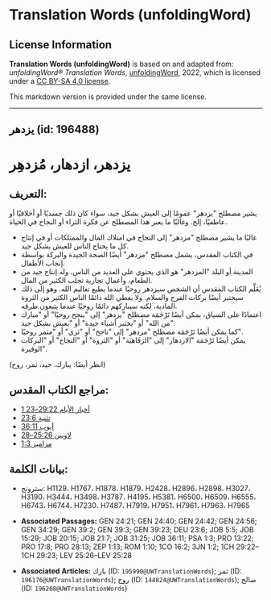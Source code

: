 # Translation Words (unfoldingWord)

## License Information

**Translation Words (unfoldingWord)** is based on and adapted from: _unfoldingWord® Translation Words_, [unfoldingWord](https://unfoldingword.org/utw), 2022, which is licensed under a [CC BY-SA 4.0 license](https://creativecommons.org/licenses/by-sa/4.0/legalcode.en).

This markdown version is provided under the same license.



--------------------------------

## يزدهر (id: 196488)

يزدهر، ازدهار، مُزدهِر
======================

التعريف:
--------

يشير مصطلح "يزدهر" عمومًا إلى العيش بشكل جيد، سواء كان ذلك جسديًا أو أخلاقيًا أو عاطفيًا، إلخ. وغالبًا ما يعبر هذا المصطلح عن فكرة الثراء أو النجاح في الحياة.

* غالبًا ما يشير مصطلح "مزدهر" إلى النجاح في امتلاك المال والممتلكات أو في إنتاج كل ما يحتاج الناس للعيش بشكل جيد.
* في الكتاب المقدس، يشمل مصطلح "مزدهر" أيضًا الصحة الجيدة والبركة بواسطة إنجاب الأطفال.
* المدينة أو البلد "المزدهر" هو الذي يحتوي على العديد من الناس، وله إنتاج جيد من الطعام، وأعمال تجارية تجلب الكثير من المال.
* يُعَلِّم الكتاب المقدس أن الشخص سيزدهر روحيًا عندما يطيع تعاليم الله. وهو إلى ذلك سيختبر أيضًا بركات الفرح والسلام. ولا يعطي الله دائمًا الناس الكثير من الثروة المادية، لكنه سيباركهم دائمًا روحيًا عندما يتبعون طرقه.
* اعتمادًا على السياق، يمكن أيضًا تَرْجَمَة مصطلح "يزدهر" إلى "ينجح روحيًا" أو "مبارك من الله" أو "يختبر أشياء جيدة" أو "يعيش بشكل جيد".
* كما يمكن أيضًا تَرْجَمَة مصطلح "مزدهر" إلى "ناجح" أو "ثري" أو "مثمر روحيًا".
* يمكن أيضًا تَرْجَمَة "الازدهار" إلى "الرَفَاهيَة" أو "الثروة" أو "النجاح" أو "البركات الوفيرة".

(انظر أيضًا: يبارك، جيد، ثمر، روح)

مراجع الكتاب المقدس:
--------------------

* [1 أخبار الأيام 29:22–23](https://ref.ly/1Chr29:22-1Chr29:23)
* [تثنية 23:6](https://ref.ly/Deut23:6)
* [أيوب 36:11](https://ref.ly/Job36:11)
* [لاويين 25:26–28](https://ref.ly/Lev25:26-Lev25:28)
* [مزامير 1:3](https://ref.ly/Ps1:3)

بيانات الكلمة:
--------------

* سترونج: H1129، H1767، H1878، H1879، H2428، H2896، H2898، H3027، H3190، H3444، H3498، H3787، H4195، H5381، H6500، H6509، H6555، H6743، H6744، H7230، H7487، H7919، H7951، H7961، H7963، H7965

* **Associated Passages:** GEN 24:21; GEN 24:40; GEN 24:42; GEN 24:56; GEN 34:29; GEN 39:2; GEN 39:3; GEN 39:23; DEU 23:6; JOB 5:5; JOB 15:29; JOB 20:15; JOB 21:7; JOB 31:25; JOB 36:11; PSA 1:3; PRO 13:22; PRO 17:8; PRO 28:13; ZEP 1:13; ROM 1:10; 1CO 16:2; 3JN 1:2; 1CH 29:22–1CH 29:23; LEV 25:26–LEV 25:28
* **Associated Articles:** بارك (ID: `195990@UWTranslationWords`); ثمر (ID: `196176@UWTranslationWords`); روح (ID: `144824@UWTranslationWords`); صالح (ID: `196208@UWTranslationWords`)

